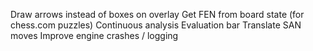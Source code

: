 Draw arrows instead of boxes on overlay
Get FEN from board state (for chess.com puzzles)
Continuous analysis
Evaluation bar
Translate SAN moves
Improve engine crashes / logging